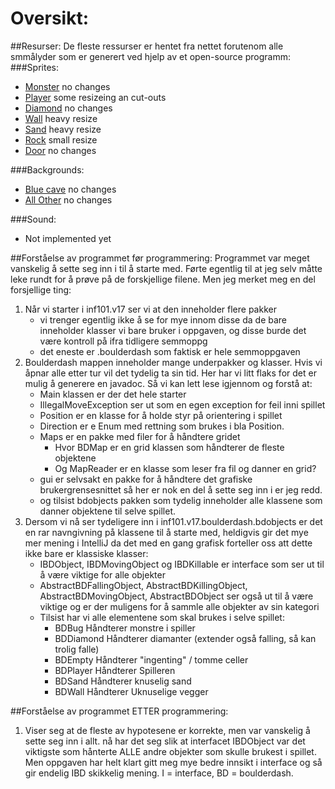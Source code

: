 # Oversikt:
##Resurser:
De fleste ressurser er hentet fra nettet forutenom alle smmålyder som er generert ved hjelp
av et open-source programm:
###Sprites:
* <a href='http://opengameart.org/content/10-basic-rpg-enemies'>Monster</a> no changes
* <a href='http://opengameart.org/content/business-of-rage-characeter-beatemup-2d'>Player</a> some resizeing an cut-outs
* <a href='http://opengameart.org/content/gem-icons'>Diamond</a> no changes
* <a href='http://opengameart.org/content/metalstone-textures'>Wall</a> heavy resize
* <a href='http://opengameart.org/content/hand-painted-texture-sandstone'>Sand</a> heavy resize
* <a href='http://opengameart.org/content/forest-scene-items-animated-slimeexp-orbs'>Rock</a> small resize
* <a href='http://opengameart.org/content/basic-map-32x32-by-silver-iv'>Door</a> no changes

###Backgrounds:
* <a href='http://opengameart.org/content/seamless-cave-background'>Blue cave</a> no changes
* <a href='http://opengameart.org/content/backgrounds-0'>All Other</a> no changes

###Sound:
* Not implemented yet

##Forståelse av programmet før programmering:
Programmet var meget vanskelig å sette seg inn i til å starte med. Førte egentlig til at jeg selv
måtte leke rundt for å prøve på de forskjellige filene. Men jeg merket meg en del forsjellige ting:
1) Når vi starter i inf101.v17 ser vi at den inneholder flere pakker
    * vi trenger egentlig ikke å se for mye innom disse da de bare inneholder klasser vi
    bare bruker i oppgaven, og disse burde det være kontroll på ifra tidligere semmoppg
    * det eneste er .boulderdash som faktisk er hele semmoppgaven
2) Boulderdash mappen inneholder mange underpakker og klasser. Hvis vi åpnar alle etter tur
vil det tydelig ta sin tid. Her har vi litt flaks for det er mulig å generere en javadoc.
Så vi kan lett lese igjennom og forstå at:
    * Main klassen er der det hele starter
    * IllegalMoveException ser ut som en egen exception for feil inni spillet
    * Position er en klasse for å holde styr på orientering i spillet
    * Direction er e Enum med rettning som brukes i bla Position.
    * Maps er en pakke med filer for å håndtere gridet
        * Hvor BDMap er en grid klassen som håndterer de fleste objektene
        * Og MapReader er en klasse som leser fra fil og danner en grid?
    * gui er selvsakt en pakke for å håndtere det grafiske brukergrensesnittet så her er nok
    en del å sette seg inn i er jeg redd.
    * og tilsist bdobjects pakken som tydelig inneholder alle klassene som danner objektene til selve
    spillet.
3) Dersom vi nå ser tydeligere inn i inf101.v17.boulderdash.bdobjects er det en rar navngivning på
klassene til å starte med, heldigvis gir det mye mer mening i IntelliJ da det med en gang grafisk
forteller oss att dette ikke bare er klassiske klasser:
    * IBDObject, IBDMovingObject og IBDKillable er interface som ser ut til å være viktige for alle objekter
    * AbstractBDFallingObject, AbstractBDKillingObject, AbstractBDMovingObject, AbstractBDObject ser også
    ut til å være viktige og er der muligens for å sammle alle objekter av sin kategori
    * Tilsist har vi alle elementene som skal brukes i selve spillet:
        * BDBug         Håndterer monstre i spiller
        * BDDiamond     Håndterer diamanter (extender også falling, så kan trolig falle)
        * BDEmpty       Håndterer "ingenting" / tomme celler
        * BDPlayer      Håndterer Spilleren
        * BDSand        Håndterer knuselig sand
        * BDWall        Håndterer Uknuselige vegger
        
##Forståelse av programmet ETTER programmering:
1) Viser seg at de fleste av hypotesene er korrekte, men var vanskelig å sette seg inn i allt.
nå har det seg slik at interfacet IBDObject var det viktigste som hånterte ALLE andre objekter
som skulle brukest i spillet. Men oppgaven har helt klart gitt meg mye bedre innsikt i interface
og så gir endelig IBD skikkelig mening. I = interface, BD = boulderdash.